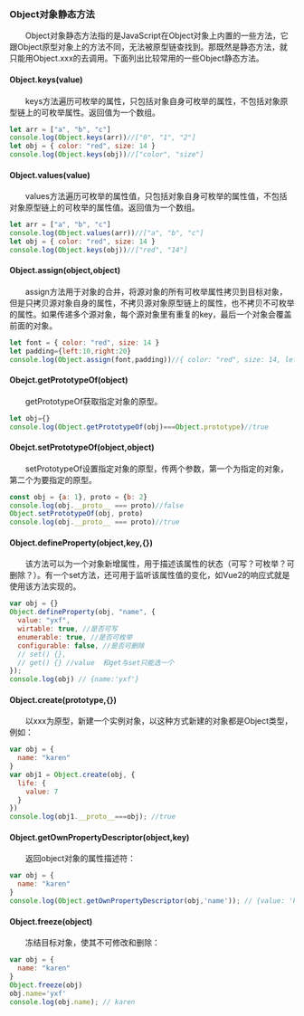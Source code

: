 ### Object对象静态方法
&emsp;&emsp;Object对象静态方法指的是JavaScript在Object对象上内置的一些方法，它跟Object原型对象上的方法不同，无法被原型链查找到。那既然是静态方法，就只能用Object.xxx的去调用。下面列出比较常用的一些Object静态方法。
#### Object.keys(value)
&emsp;&emsp;keys方法遍历可枚举的属性，只包括对象自身可枚举的属性，不包括对象原型链上的可枚举属性。返回值为一个数组。
```js
let arr = ["a", "b", "c"]
console.log(Object.keys(arr))//["0", "1", "2"]
let obj = { color: "red", size: 14 }
console.log(Object.keys(obj))//["color", "size"]
```
#### Object.values(value)
&emsp;&emsp;values方法遍历可枚举的属性值，只包括对象自身可枚举的属性值，不包括对象原型链上的可枚举的属性值。返回值为一个数组。
```js
let arr = ["a", "b", "c"]
console.log(Object.values(arr))//["a", "b", "c"]
let obj = { color: "red", size: 14 }
console.log(Object.keys(obj))//["red", "14"]
```
#### Object.assign(object,object)
&emsp;&emsp;assign方法用于对象的合并，将源对象的所有可枚举属性拷贝到目标对象，但是只拷贝源对象自身的属性，不拷贝源对象原型链上的属性，也不拷贝不可枚举的属性。如果传递多个源对象，每个源对象里有重复的key，最后一个对象会覆盖前面的对象。
```js
let font = { color: "red", size: 14 }
let padding={left:10,right:20}
console.log(Object.assign(font,padding))//{ color: "red", size: 14, left: 10, right: 20 }
```
#### Obejct.getPrototypeOf(object)
&emsp;&emsp;getPrototypeOf获取指定对象的原型。
```js
let obj={}
console.log(Object.getPrototypeOf(obj)===Object.prototype)//true
```
#### Obejct.setPrototypeOf(object,object)
&emsp;&emsp;setPrototypeOf设置指定对象的原型，传两个参数，第一个为指定的对象，第二个为要指定的原型。
```js
const obj = {a: 1}, proto = {b: 2}
console.log(obj.__proto__ === proto)//false
Object.setPrototypeOf(obj, proto)
console.log(obj.__proto__ === proto)//true
```
#### Object.defineProperty(object,key,{})
&emsp;&emsp;该方法可以为一个对象新增属性，用于描述该属性的状态（可写？可枚举？可删除？）。有一个set方法，还可用于监听该属性值的变化，如Vue2的响应式就是使用该方法实现的。
```js
var obj = {}
Object.defineProperty(obj, "name", {
  value: "yxf",
  wirtable: true, //是否可写
  enumerable: true, //是否可枚举
  configurable: false, //是否可删除
  // set() {},
  // get() {} //value  和get与set只能选一个
});
console.log(obj) // {name:'yxf'}
```
#### Object.create(prototype,{})
&emsp;&emsp;以xxx为原型，新建一个实例对象，以这种方式新建的对象都是Object类型，例如：
```js
var obj = {
  name: "karen"
}
var obj1 = Object.create(obj, {
  life: {
    value: 7
  }
})
console.log(obj1.__proto__===obj); //true
```
#### Object.getOwnPropertyDescriptor(object,key)
&emsp;&emsp;返回object对象的属性描述符：
```js
var obj = {
  name: "karen"
}
console.log(Object.getOwnPropertyDescriptor(obj,'name')); // {value: 'karen', writable: true, enumerable: true, configurable: true}
```
#### Object.freeze(object)
&emsp;&emsp;冻结目标对象，使其不可修改和删除：
```js
var obj = {
  name: "karen"
}
Object.freeze(obj)
obj.name='yxf'
console.log(obj.name); // karen
```



